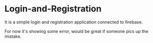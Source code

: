 # Login-and-Registration
It is a simple login and registration application connected to firebase.

For now it's showing some error, would be great if someone pics up the mistake.
